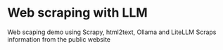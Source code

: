# Web scraping with LLM

Web scaping demo using Scrapy, html2text, Ollama and LiteLLM
Scraps information from the public website 